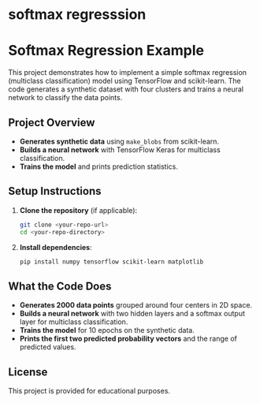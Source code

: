 # softmax regresssion
# Softmax Regression Example

This project demonstrates how to implement a simple softmax regression (multiclass classification) model using TensorFlow and scikit-learn. The code generates a synthetic dataset with four clusters and trains a neural network to classify the data points.

## Project Overview
- **Generates synthetic data** using `make_blobs` from scikit-learn.
- **Builds a neural network** with TensorFlow Keras for multiclass classification.
- **Trains the model** and prints prediction statistics.

## Setup Instructions

1. **Clone the repository** (if applicable):
   ```bash
   git clone <your-repo-url>
   cd <your-repo-directory>
   ```

2. **Install dependencies**:
   ```bash
   pip install numpy tensorflow scikit-learn matplotlib
   ```


## What the Code Does
- **Generates 2000 data points** grouped around four centers in 2D space.
- **Builds a neural network** with two hidden layers and a softmax output layer for multiclass classification.
- **Trains the model** for 10 epochs on the synthetic data.
- **Prints the first two predicted probability vectors** and the range of predicted values.

## License
This project is provided for educational purposes.

